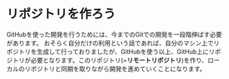 # リポジトリを作ろう

GitHubを使った開発を行うためには、今までのGitでの開発を一段階伸ばす必要があります。
おそらく自分だけの利用という話であれば、自分のマシン上でリポジトリを生成して行っておりましたが、GitHubを使う以上、GitHub上にリポジトリが必要となります。このリポジトリ(=**リモートリポジトリ**)を作り、ローカルのリポジトリと同期を取りながら開発を進めていくことになります。

